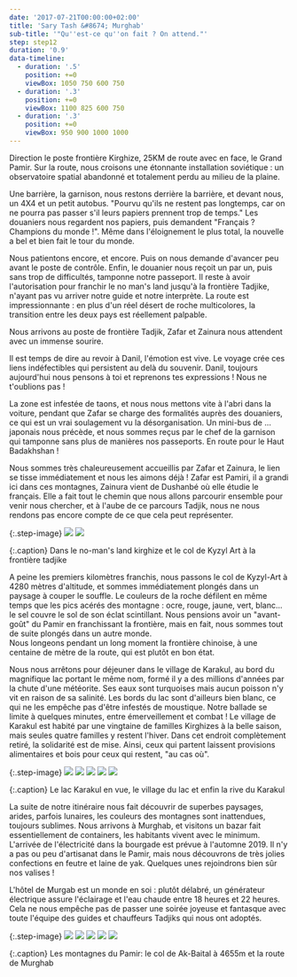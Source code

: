 ```yaml
---
date: '2017-07-21T00:00:00+02:00'
title: 'Sary Tash &#8674; Murghab'
sub-title: '"Qu''est-ce qu''on fait ? On attend."'
step: step12
duration: '0.9'
data-timeline:
  - duration: '.5'
    position: +=0
    viewBox: 1050 750 600 750
  - duration: '.3'
    position: +=0
    viewBox: 1100 825 600 750
  - duration: '.3'
    position: +=0
    viewBox: 950 900 1000 1000
---
```

Direction le poste frontière Kirghize, 25KM de route avec en face, le Grand Pamir.
Sur la route, nous croisons une étonnante installation soviétique : un observatoire spatial abandonné et totalement perdu au milieu de la plaine.

Une barrière, la garnison, nous restons derrière la barrière, et devant nous, un 4X4 et un petit autobus.
"Pourvu qu'ils ne restent pas longtemps, car on ne pourra pas passer s'il leurs papiers prennent trop de temps."
Les douaniers nous regardent nos papiers, puis demandent "Français ? Champions du monde !". Même dans l'éloignement le plus total, la nouvelle a bel et bien fait le tour du monde.

Nous patientons encore, et encore. Puis on nous demande d'avancer peu avant le poste de contrôle. Enfin, le douanier nous reçoit un par un, puis sans trop de difficultés, tamponne notre passeport. Il reste à avoir l'autorisation pour franchir le no man's land jusqu'à la frontière Tadjike, n'ayant pas vu arriver notre guide et notre interprète. La route est impressionnante : en plus d'un réel désert de roche multicolores, la transition entre les deux pays est réellement palpable.

Nous arrivons au poste de frontière Tadjik, Zafar et Zainura nous attendent avec un immense sourire.

Il est temps de dire au revoir à Danil, l'émotion est vive. Le voyage crée ces liens indéfectibles qui persistent au delà du souvenir. Danil, toujours aujourd'hui nous pensons à toi et reprenons tes expressions ! Nous ne t'oublions pas !

La zone est infestée de taons, et nous nous mettons vite à l'abri dans la voiture, pendant que Zafar se charge des formalités auprès des douaniers, ce qui est un vrai soulagement vu la désorganisation. Un mini-bus de ... japonais nous précède, et nous sommes reçus par le chef de la garnison qui tamponne sans plus de manières nos passeports. En route pour le Haut Badakhshan !

Nous sommes très chaleureusement accueillis par Zafar et Zainura, le lien se tisse immédiatement et nous les aimons déjà ! Zafar est Pamiri, il a grandi ici dans ces montagnes, Zainura vient de Dushanbé où elle étudie le français. Elle a fait tout le chemin que nous allons parcourir ensemble pour venir nous chercher, et à l'aube de ce parcours Tadjik, nous ne nous rendons pas encore compte de ce que cela peut représenter.

{:.step-image}
[![](/assets/img/uploads/kyrgyzstan_22-07-2018_01.jpg)](/assets/img/uploads/kyrgyzstan_22-07-2018_01.jpg "Dans le no-man's land kirghize")
[![](/assets/img/uploads/kyrgyzstan_22-07-2018_02.jpg)](/assets/img/uploads/kyrgyzstan_22-07-2018_02.jpg "Le col de Kyzyl Art, la frontière tadjike")

{:.caption}
Dans le no-man's land kirghize et le col de Kyzyl Art à la frontière tadjike


A peine les premiers kilomètres franchis, nous passons le col de Kyzyl-Art à 4280 mètres d'altitude, et sommes immédiatement plongés dans un paysage à couper le souffle. Le couleurs de la roche défilent en même temps que les pics acérés des montagne : ocre, rouge, jaune, vert, blanc... le sel couvre le sol de son éclat scintillant. Nous pensions avoir un "avant-goût" du Pamir en franchissant la frontière, mais en fait, nous sommes tout de suite plongés dans un autre monde.  
Nous longeons pendant un long moment la frontière chinoise, à une centaine de mètre de la route, qui est plutôt en bon état.

Nous nous arrêtons pour déjeuner dans le village de Karakul, au bord du magnifique lac portant le même nom, formé il y a des millions d'années par la chute d'une météorite. Ses eaux sont turquoises mais aucun poisson n'y vit en raison de sa salinité. Les bords du lac sont d'ailleurs bien blanc, ce qui ne les empêche pas d'être infestés de moustique. Notre ballade se limite à quelques minutes, entre émerveillement et combat ! Le village de Karakul est habité par une vingtaine de familles Kirghizes à la belle saison, mais seules quatre familles y restent l'hiver. Dans cet endroit complètement retiré, la solidarité est de mise. Ainsi, ceux qui partent laissent provisions alimentaires et bois pour ceux qui restent, "au cas où".

{:.step-image}
[![](/assets/img/uploads/tadjikistan_22-07-2018_01.jpg)](/assets/img/uploads/tadjikistan_22-07-2018_01.jpg "Lac Karakul")
[![](/assets/img/uploads/tadjikistan_22-07-2018_05.jpg)](/assets/img/uploads/tadjikistan_22-07-2018_05.jpg "Le village de Karakul")
[![](/assets/img/uploads/tadjikistan_22-07-2018_06.jpg)](/assets/img/uploads/tadjikistan_22-07-2018_06.jpg "Le village de Karakul")
[![](/assets/img/uploads/tadjikistan_22-07-2018_08.jpg)](/assets/img/uploads/tadjikistan_22-07-2018_08.jpg "Lac Karakul")
[![](/assets/img/uploads/tadjikistan_22-07-2018_09.jpg)](/assets/img/uploads/tadjikistan_22-07-2018_09.jpg "Lac Karakul")

{:.caption}
Le lac Karakul en vue, le village du lac et enfin la rive du Karakul

La suite de notre itinéraire nous fait découvrir de superbes paysages, arides, parfois lunaires, les couleurs des montagnes sont inattendues, toujours sublimes. 
Nous arrivons à Murghab, et visitons un bazar fait essentiellement de containers, les habitants vivent avec le minimum. L'arrivée de l'électricité dans la bourgade est prévue à l'automne 2019. Il n'y a pas ou peu d'artisanat dans le Pamir, mais nous découvrons de très jolies confections en feutre et laine de yak. Quelques unes rejoindrons bien sûr nos valises !

L'hôtel de Murgab est un monde en soi : plutôt délabré, un générateur électrique assure l'éclairage et l'eau chaude entre 18 heures et 22 heures. Cela ne nous empêche pas de passer une soirée joyeuse et fantasque avec toute l'équipe des guides et chauffeurs Tadjiks qui nous ont adoptés. 

{:.step-image}
[![](/assets/img/uploads/tadjikistan_22-07-2018_13.jpg)](/assets/img/uploads/tadjikistan_22-07-2018_13.jpg "Montagnes du Pamir")
[![](/assets/img/uploads/tadjikistan_22-07-2018_14.jpg)](/assets/img/uploads/tadjikistan_22-07-2018_14.jpg "col de Ak-Baital ")
[![](/assets/img/uploads/tadjikistan_22-07-2018_16.jpg)](/assets/img/uploads/tadjikistan_22-07-2018_16.jpg "col de Ak-Baital")
[![](/assets/img/uploads/tadjikistan_22-07-2018_10.jpg)](/assets/img/uploads/tadjikistan_22-07-2018_10.jpg "col de Ak-Baital")
[![](/assets/img/uploads/tadjikistan_22-07-2018_21.jpg)](/assets/img/uploads/tadjikistan_22-07-2018_21.jpg "Sur la route de Murghab")

{:.caption}
Les montagnes du Pamir: le col de Ak-Baital à 4655m et la route de Murghab

